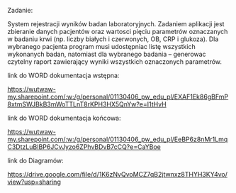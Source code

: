Zadanie:

System rejestracji wyników badan laboratoryjnych. Zadaniem aplikacji jest zbieranie
danych pacjentów oraz wartosci pięciu parametrów oznaczanych w badaniu krwi (np. liczby białych i
czerwonych, OB, CRP i glukoza). Dla wybranego pacjenta program musi udostępniac listę wszystkich
wykonanych badan, natomiast dla wybranego badania – generowac czytelny raport zawierający wyniki
wszystkich oznaczonych parametrów.

link do WORD dokumentacja wstępna: 

https://wutwaw-my.sharepoint.com/:w:/g/personal/01130406_pw_edu_pl/EXAF1Ek86gBFmP8xtmSWJBkB3mWoTTLnT8rKPH3HX5QnYw?e=I1tHvH

link do WORD dokumentacja końcowa:

https://wutwaw-my.sharepoint.com/:w:/g/personal/01130406_pw_edu_pl/EeBP6z8nMr1LmqC3DtzLuBIBP6JCvJyzo6ZPhvBDvB7cCQ?e=CaYBoe

link do Diagramów:

https://drive.google.com/file/d/1K6zNvQvoMCZ7qB2jtwnxz8THYH3KY4vo/view?usp=sharing


